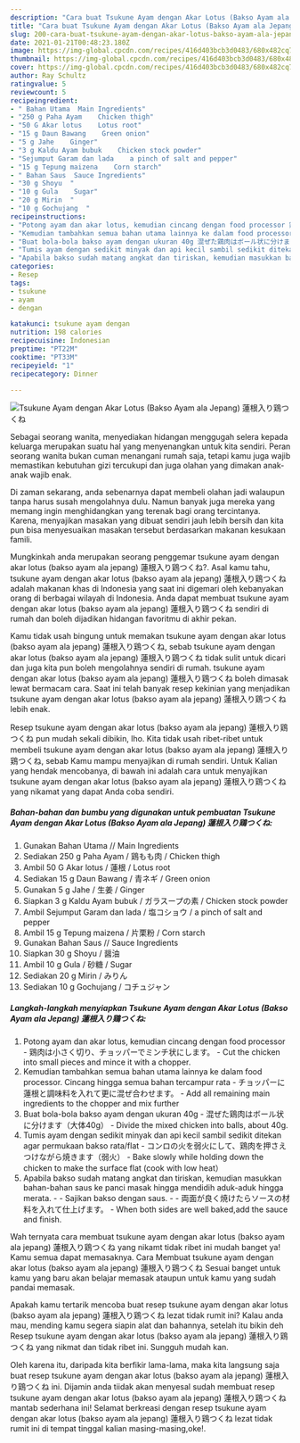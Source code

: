 ```yaml
---
description: "Cara buat Tsukune Ayam dengan Akar Lotus (Bakso Ayam ala Jepang) 蓮根入り鶏つくね Sederhana dan Mudah Dibuat"
title: "Cara buat Tsukune Ayam dengan Akar Lotus (Bakso Ayam ala Jepang) 蓮根入り鶏つくね Sederhana dan Mudah Dibuat"
slug: 200-cara-buat-tsukune-ayam-dengan-akar-lotus-bakso-ayam-ala-jepang-sederhana-dan-mudah-dibuat
date: 2021-01-21T00:48:23.180Z
image: https://img-global.cpcdn.com/recipes/416d403bcb3d0483/680x482cq70/tsukune-ayam-dengan-akar-lotus-bakso-ayam-ala-jepang-蓮根入り鶏つくね-foto-resep-utama.jpg
thumbnail: https://img-global.cpcdn.com/recipes/416d403bcb3d0483/680x482cq70/tsukune-ayam-dengan-akar-lotus-bakso-ayam-ala-jepang-蓮根入り鶏つくね-foto-resep-utama.jpg
cover: https://img-global.cpcdn.com/recipes/416d403bcb3d0483/680x482cq70/tsukune-ayam-dengan-akar-lotus-bakso-ayam-ala-jepang-蓮根入り鶏つくね-foto-resep-utama.jpg
author: Ray Schultz
ratingvalue: 5
reviewcount: 5
recipeingredient:
- " Bahan Utama  Main Ingredients"
- "250 g Paha Ayam    Chicken thigh"
- "50 G Akar lotus    Lotus root"
- "15 g Daun Bawang    Green onion"
- "5 g Jahe    Ginger"
- "3 g Kaldu Ayam bubuk    Chicken stock powder"
- "Sejumput Garam dan lada    a pinch of salt and pepper"
- "15 g Tepung maizena    Corn starch"
- " Bahan Saus  Sauce Ingredients"
- "30 g Shoyu  "
- "10 g Gula    Sugar"
- "20 g Mirin  "
- "10 g Gochujang  "
recipeinstructions:
- "Potong ayam dan akar lotus, kemudian cincang dengan food processor 鶏肉は小さく切り、チョッパーでミンチ状にします。 Cut the chicken into small pieces and mince it with a chopper."
- "Kemudian tambahkan semua bahan utama lainnya ke dalam food processor. Cincang hingga semua bahan tercampur rata チョッパーに蓮根と調味料を入れて更に混ぜ合わせます。 Add all remaining main ingredients to the chopper and mix further"
- "Buat bola-bola bakso ayam dengan ukuran 40g 混ぜた鶏肉はボール状に分けます（大体40g） Divide the mixed chicken into balls, about 40g."
- "Tumis ayam dengan sedikit minyak dan api kecil sambil sedikit ditekan agar permukaan bakso rata/flat コンロの火を弱火にして、鶏肉を押さえつけながら焼きます（弱火） Bake slowly while holding down the chicken to make the surface flat (cook with low heat）"
- "Apabila bakso sudah matang angkat dan tiriskan, kemudian masukkan bahan-bahan saus ke panci masak hingga mendidih aduk-aduk hingga merata.  Sajikan bakso dengan saus.  両面が良く焼けたらソースの材料を入れて仕上げます。 When both sides are well baked,add the sauce and finish."
categories:
- Resep
tags:
- tsukune
- ayam
- dengan

katakunci: tsukune ayam dengan 
nutrition: 198 calories
recipecuisine: Indonesian
preptime: "PT22M"
cooktime: "PT33M"
recipeyield: "1"
recipecategory: Dinner

---
```



![Tsukune Ayam dengan Akar Lotus (Bakso Ayam ala Jepang) 蓮根入り鶏つくね](https://img-global.cpcdn.com/recipes/416d403bcb3d0483/680x482cq70/tsukune-ayam-dengan-akar-lotus-bakso-ayam-ala-jepang-蓮根入り鶏つくね-foto-resep-utama.jpg)

Sebagai seorang wanita, menyediakan hidangan menggugah selera kepada keluarga merupakan suatu hal yang menyenangkan untuk kita sendiri. Peran seorang  wanita bukan cuman menangani rumah saja, tetapi kamu juga wajib memastikan kebutuhan gizi tercukupi dan juga olahan yang dimakan anak-anak wajib enak.

Di zaman  sekarang, anda sebenarnya dapat membeli olahan jadi walaupun tanpa harus susah mengolahnya dulu. Namun banyak juga mereka yang memang ingin menghidangkan yang terenak bagi orang tercintanya. Karena, menyajikan masakan yang dibuat sendiri jauh lebih bersih dan kita pun bisa menyesuaikan masakan tersebut berdasarkan makanan kesukaan famili. 



Mungkinkah anda merupakan seorang penggemar tsukune ayam dengan akar lotus (bakso ayam ala jepang) 蓮根入り鶏つくね?. Asal kamu tahu, tsukune ayam dengan akar lotus (bakso ayam ala jepang) 蓮根入り鶏つくね adalah makanan khas di Indonesia yang saat ini digemari oleh kebanyakan orang di berbagai wilayah di Indonesia. Anda dapat membuat tsukune ayam dengan akar lotus (bakso ayam ala jepang) 蓮根入り鶏つくね sendiri di rumah dan boleh dijadikan hidangan favoritmu di akhir pekan.

Kamu tidak usah bingung untuk memakan tsukune ayam dengan akar lotus (bakso ayam ala jepang) 蓮根入り鶏つくね, sebab tsukune ayam dengan akar lotus (bakso ayam ala jepang) 蓮根入り鶏つくね tidak sulit untuk dicari dan juga kita pun boleh mengolahnya sendiri di rumah. tsukune ayam dengan akar lotus (bakso ayam ala jepang) 蓮根入り鶏つくね boleh dimasak lewat bermacam cara. Saat ini telah banyak resep kekinian yang menjadikan tsukune ayam dengan akar lotus (bakso ayam ala jepang) 蓮根入り鶏つくね lebih enak.

Resep tsukune ayam dengan akar lotus (bakso ayam ala jepang) 蓮根入り鶏つくね pun mudah sekali dibikin, lho. Kita tidak usah ribet-ribet untuk membeli tsukune ayam dengan akar lotus (bakso ayam ala jepang) 蓮根入り鶏つくね, sebab Kamu mampu menyajikan di rumah sendiri. Untuk Kalian yang hendak mencobanya, di bawah ini adalah cara untuk menyajikan tsukune ayam dengan akar lotus (bakso ayam ala jepang) 蓮根入り鶏つくね yang nikamat yang dapat Anda coba sendiri.

<!--inarticleads1-->

##### Bahan-bahan dan bumbu yang digunakan untuk pembuatan Tsukune Ayam dengan Akar Lotus (Bakso Ayam ala Jepang) 蓮根入り鶏つくね:

1. Gunakan  Bahan Utama // Main Ingredients
1. Sediakan 250 g Paha Ayam / 鶏もも肉 / Chicken thigh
1. Ambil 50 G Akar lotus / 蓮根 / Lotus root
1. Sediakan 15 g Daun Bawang / 青ネギ / Green onion
1. Gunakan 5 g Jahe / 生姜 / Ginger
1. Siapkan 3 g Kaldu Ayam bubuk / ガラスープの素 / Chicken stock powder
1. Ambil Sejumput Garam dan lada / 塩コショウ / a pinch of salt and pepper
1. Ambil 15 g Tepung maizena / 片栗粉 / Corn starch
1. Gunakan  Bahan Saus // Sauce Ingredients
1. Siapkan 30 g Shoyu / 醤油
1. Ambil 10 g Gula / 砂糖 / Sugar
1. Sediakan 20 g Mirin / みりん
1. Sediakan 10 g Gochujang / コチュジャン




<!--inarticleads2-->

##### Langkah-langkah menyiapkan Tsukune Ayam dengan Akar Lotus (Bakso Ayam ala Jepang) 蓮根入り鶏つくね:

1. Potong ayam dan akar lotus, kemudian cincang dengan food processor - 鶏肉は小さく切り、チョッパーでミンチ状にします。 - Cut the chicken into small pieces and mince it with a chopper.
1. Kemudian tambahkan semua bahan utama lainnya ke dalam food processor. Cincang hingga semua bahan tercampur rata - チョッパーに蓮根と調味料を入れて更に混ぜ合わせます。 - Add all remaining main ingredients to the chopper and mix further
1. Buat bola-bola bakso ayam dengan ukuran 40g - 混ぜた鶏肉はボール状に分けます（大体40g） - Divide the mixed chicken into balls, about 40g.
1. Tumis ayam dengan sedikit minyak dan api kecil sambil sedikit ditekan agar permukaan bakso rata/flat - コンロの火を弱火にして、鶏肉を押さえつけながら焼きます（弱火） - Bake slowly while holding down the chicken to make the surface flat (cook with low heat）
1. Apabila bakso sudah matang angkat dan tiriskan, kemudian masukkan bahan-bahan saus ke panci masak hingga mendidih aduk-aduk hingga merata. -  - Sajikan bakso dengan saus. -  - 両面が良く焼けたらソースの材料を入れて仕上げます。 - When both sides are well baked,add the sauce and finish.




Wah ternyata cara membuat tsukune ayam dengan akar lotus (bakso ayam ala jepang) 蓮根入り鶏つくね yang nikamt tidak ribet ini mudah banget ya! Kamu semua dapat memasaknya. Cara Membuat tsukune ayam dengan akar lotus (bakso ayam ala jepang) 蓮根入り鶏つくね Sesuai banget untuk kamu yang baru akan belajar memasak ataupun untuk kamu yang sudah pandai memasak.

Apakah kamu tertarik mencoba buat resep tsukune ayam dengan akar lotus (bakso ayam ala jepang) 蓮根入り鶏つくね lezat tidak rumit ini? Kalau anda mau, mending kamu segera siapin alat dan bahannya, setelah itu bikin deh Resep tsukune ayam dengan akar lotus (bakso ayam ala jepang) 蓮根入り鶏つくね yang nikmat dan tidak ribet ini. Sungguh mudah kan. 

Oleh karena itu, daripada kita berfikir lama-lama, maka kita langsung saja buat resep tsukune ayam dengan akar lotus (bakso ayam ala jepang) 蓮根入り鶏つくね ini. Dijamin anda tiidak akan menyesal sudah membuat resep tsukune ayam dengan akar lotus (bakso ayam ala jepang) 蓮根入り鶏つくね mantab sederhana ini! Selamat berkreasi dengan resep tsukune ayam dengan akar lotus (bakso ayam ala jepang) 蓮根入り鶏つくね lezat tidak rumit ini di tempat tinggal kalian masing-masing,oke!.

